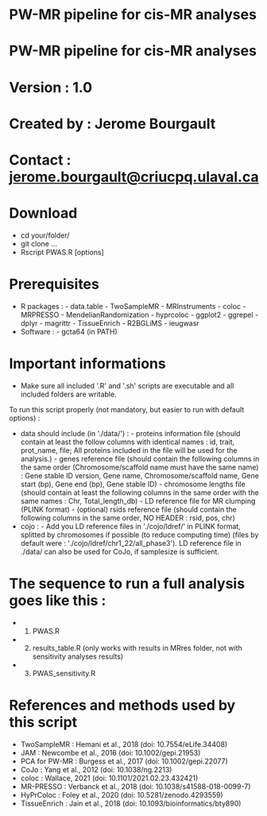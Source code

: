 # PW-MR pipeline for cis-MR analyses

# PW-MR pipeline for cis-MR analyses
# Version : 1.0
# Created by : Jerome Bourgault
# Contact : jerome.bourgault@criucpq.ulaval.ca

# Download
- cd your/folder/
- git clone ...
- Rscript PWAS.R [options]

# Prerequisites
- R packages :
        - data.table
        - TwoSampleMR
        - MRInstruments
        - coloc
        - MRPRESSO
        - MendelianRandomization
        - hyprcoloc
        - ggplot2
        - ggrepel
        - dplyr
        - magrittr
        - TissueEnrich
        - R2BGLiMS
        - ieugwasr
- Software :
        - gcta64 (in PATH)

# Important informations
- Make sure all included '.R' and '.sh' scripts are executable and all included folders are writable.

To run this script properly (not mandatory, but easier to run with default options) :
- data should include (in './data/') :
        - proteins information file (should contain at least the follow columns with identical names : id, trait, prot_name, file; All proteins included in the file will be used for the analysis.)
        - genes reference file (should contain the following columns in the same order (Chromosome/scaffold name must have the same name) : Gene stable ID version, Gene name, Chromosome/scaffold name, Gene start (bp), Gene end (bp), Gene stable ID)
        - chromosome lengths file (should contain at least the following columns in the same order with the same names : Chr, Total_length_db)
        - LD reference file for MR clumping (PLINK format)
        - (optional) rsids reference file (should contain the following columns in the same order, NO HEADER : rsid, pos, chr)
- cojo :
        - Add you LD reference files in './cojo/ldref/' in PLINK format, splitted by chromosomes if possible (to reduce computing time)
          (files by default were : './cojo/ldref/chr1_22/all_phase3').
          LD reference file in ./data/ can also be used for CoJo, if samplesize is sufficient.

# The sequence to run a full analysis goes like this :
- 1. PWAS.R
- 2. results_table.R (only works with results in MRres folder, not with sensitivity analyses results)
- 3. PWAS_sensitivity.R

# References and methods used by this script
- TwoSampleMR : Hemani et al., 2018 (doi: 10.7554/eLife.34408)
- JAM : Newcombe et al., 2016 (doi: 10.1002/gepi.21953)
- PCA for PW-MR : Burgess et al., 2017 (doi: 10.1002/gepi.22077)
- CoJo : Yang et al., 2012 (doi: 10.1038/ng.2213)
- coloc : Wallace, 2021 (doi: 10.1101/2021.02.23.432421)
- MR-PRESSO : Verbanck et al., 2018 (doi: 10.1038/s41588-018-0099-7)
- HyPrColoc : Foley et al., 2020 (doi: 10.5281/zenodo.4293559)
- TissueEnrich : Jain et al., 2018 (doi: 10.1093/bioinformatics/bty890)
